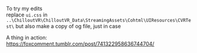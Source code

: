 To try my edits<br>
replace `ui.css` in `..\ChilloutVR\ChilloutVR_Data\StreamingAssets\Cohtml\UIResources\CVRTest\`
but also make a copy of og file, just in case



A thing in action:[
](https://foxcomment.tumblr.com/post/741322958636744704/)https://foxcomment.tumblr.com/post/741322958636744704/
